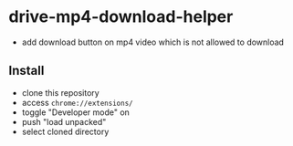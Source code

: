 # drive-mp4-download-helper

- add download button on mp4 video which is not allowed to download

## Install

- clone this repository
- access `chrome://extensions/`
- toggle "Developer mode" on
- push "load unpacked"
- select cloned directory
